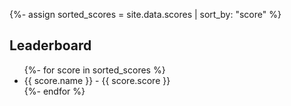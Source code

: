 {%- assign sorted_scores = site.data.scores | sort_by: "score" %}

<h2>Leaderboard</h2>
<ul>
  {%- for score in sorted_scores %}
    <li>{{ score.name }} - {{ score.score }}</li>
  {%- endfor %}
</ul>

